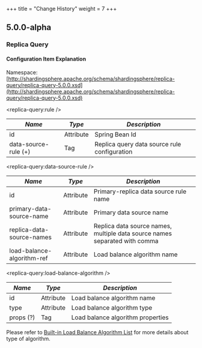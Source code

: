 +++
title = "Change History"
weight = 7
+++

## 5.0.0-alpha

### Replica Query

#### Configuration Item Explanation

Namespace: [http://shardingsphere.apache.org/schema/shardingsphere/replica-query/replica-query-5.0.0.xsd](http://shardingsphere.apache.org/schema/shardingsphere/replica-query/replica-query-5.0.0.xsd)

\<replica-query:rule />

| *Name*               | *Type*    | *Description*                                |
| -------------------- | --------- | -------------------------------------------- |
| id                   | Attribute | Spring Bean Id                               |
| data-source-rule (+) | Tag       | Replica query data source rule configuration |

\<replica-query:data-source-rule />

| *Name*                     | *Type*     | *Description*                                                              |
| -------------------------- | ---------- | -------------------------------------------------------------------------- |
| id                         | Attribute  | Primary-replica data source rule name                                      |
| primary-data-source-name   | Attribute  | Primary data source name                                                   |
| replica-data-source-names  | Attribute  | Replica data source names, multiple data source names separated with comma |
| load-balance-algorithm-ref | Attribute  | Load balance algorithm name                                                |

\<replica-query:load-balance-algorithm />

| *Name*    | *Type*     | *Description*                     |
| --------- | ---------- | --------------------------------- |
| id        | Attribute  | Load balance algorithm name       |
| type      | Attribute  | Load balance algorithm type       |
| props (?) | Tag        | Load balance algorithm properties |

Please refer to [Built-in Load Balance Algorithm List](/en/user-manual/shardingsphere-jdbc/configuration/built-in-algorithm/load-balance) for more details about type of algorithm.
